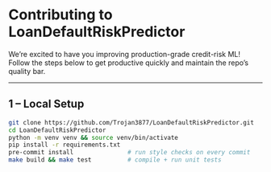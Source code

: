 # Contributing to LoanDefaultRiskPredictor

We’re excited to have you improving production-grade credit-risk ML!  
Follow the steps below to get productive quickly and maintain the repo’s quality bar.

---

## 1 – Local Setup

```bash
git clone https://github.com/Trojan3877/LoanDefaultRiskPredictor.git
cd LoanDefaultRiskPredictor
python -m venv venv && source venv/bin/activate
pip install -r requirements.txt
pre-commit install               # run style checks on every commit
make build && make test          # compile + run unit tests

